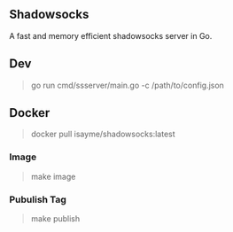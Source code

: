 ## Shadowsocks
A fast and memory efficient shadowsocks server in Go.

## Dev
> go run cmd/ssserver/main.go -c /path/to/config.json

## Docker
> docker pull isayme/shadowsocks:latest

### Image
> make image

### Pubulish Tag
> make publish
